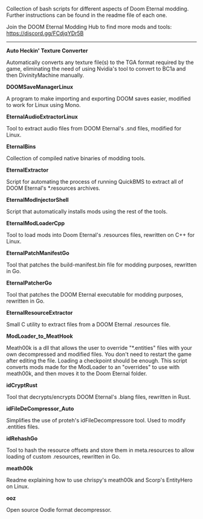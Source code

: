 Collection of bash scripts for different aspects of Doom Eternal modding. Further instructions can be found in the readme file of each one.

Join the DOOM Eternal Modding Hub to find more mods and tools: <https://discord.gg/FCdjqYDr5B>

------------------------

**Auto Heckin' Texture Converter**

Automatically converts any texture file(s) to the TGA format required by the game, eliminating the need of using Nvidia's tool to convert to BC1a and then DivinityMachine manually.

**DOOMSaveManagerLinux**

A program to make importing and exporting DOOM saves easier, modified to work for Linux using Mono.

**EternalAudioExtractorLinux**

Tool to extract audio files from DOOM Eternal's .snd files, modified for Linux.

**EternalBins**

Collection of compiled native binaries of modding tools.

**EternalExtractor**

Script for automating the process of running QuickBMS to extract all of DOOM Eternal's \*.resources archives.

**EternalModInjectorShell**

Script that automatically installs mods using the rest of the tools.

**EternalModLoaderCpp**

Tool to load mods into Doom Eternal's .resources files, rewritten on C++ for Linux.

**EternalPatchManifestGo**

Tool that patches the build-manifest.bin file for modding purposes, rewritten in Go.

**EternalPatcherGo**

Tool that patches the DOOM Eternal executable for modding purposes, rewritten in Go.

**EternalResourceExtractor**

Small C utility to extract files from a DOOM Eternal .resources file.

**ModLoader_to_MeatHook**

Meath00k is a dll that allows the user to override "\*.entities" files with your own decompressed and modified files. You don't need to restart the game after editing the file. Loading a checkpoint should be enough. This script converts mods made for the ModLoader to an "overrides" to use with meath00k, and then moves it to the Doom Eternal folder.

**idCryptRust**

Tool that decrypts/encrypts DOOM Eternal's .blang files, rewritten in Rust.

**idFileDeCompressor_Auto**

Simplifies the use of proteh's idFileDecompressore tool. Used to modify .entities files.

**idRehashGo**

Tool to hash the resource offsets and store them in meta.resources to allow loading of custom .resources, rewritten in Go.

**meath00k**

Readme explaining how to use chrispy's meath00k and Scorp's EntityHero on Linux.

**ooz**

Open source Oodle format decompressor.
